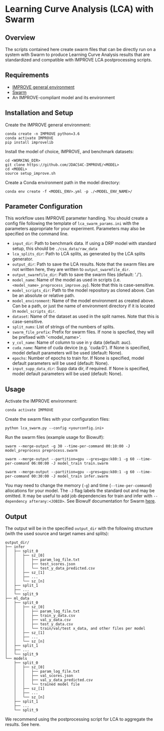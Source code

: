 # Learning Curve Analysis (LCA) with Swarm

## Overview 

The scripts contained here create swarm files that can be directly run on a system with Swarm to produce Learning Curve Analysis results that are standardized and compatible with IMPROVE LCA postprocessing scripts.

## Requirements

* [IMPROVE general environment](https://jdacs4c-improve.github.io/docs/content/INSTALLATION.html)
* [Swarm](https://hpc.nih.gov/apps/swarm.html)
* An IMPROVE-compliant model and its environment

## Installation and Setup

Create the IMPROVE general environment:

```
conda create -n IMPROVE python=3.6
conda activate IMPROVE
pip install improvelib
```

Install the model of choice, IMPROVE, and benchmark datasets:

```
cd <WORKING_DIR>
git clone https://github.com/JDACS4C-IMPROVE/<MODEL>
cd <MODEL>
source setup_improve.sh
```

Create a Conda environment path in the model directory:

```
conda env create -f <MODEL_ENV>.yml -p ./<MODEL_ENV_NAME>/
```


## Parameter Configuration

This workflow uses IMPROVE parameter handling. You should create a config file following the template of `lca_swarm_params.ini` with the parameters appropriate for your experiment. Parameters may also be specified on the command line.

* `input_dir`: Path to benchmark data. If using a DRP model with standard setup, this should be `./csa_data/raw_data`
* `lca_splits_dir`: Path to LCA splits, as generated by the LCA splits generator.
* `output_dir`: Path to save the LCA results. Note that the swarm files are not written here, they are written to `output_swarmfile_dir`.
* `output_swarmfile_dir`: Path to save the swarm files (default: './').
* `model_name`: Name of the model as used in scripts (i.e. `<model_name>_preprocess_improve.py`). Note that this is case-sensitive.
* `model_scripts_dir`: Path to the model repository as cloned above. Can be an absolute or relative path.
* `model_environment`: Name of the model environment as created above. Can be a path, or just the name of environment directory if it is located in `model_scripts_dir`.
* `dataset`: Name of the dataset as used in the split names. Note that this is case-sensitive.
* `split_nums`: List of strings of the numbers of splits.
* `swarm_file_prefix`: Prefix for swarm files. If none is specfied, they will be prefixed with '<model_name>_<dataset>_'.
* `y_col_name`: Name of column to use in y data (default: auc).
* `cuda_name`: Name of cuda device (e.g. 'cuda:0'). If None is specified, model default parameters will be used (default: None).
* `epochs`: Number of epochs to train for. If None is specified, model default parameters will be used (default: None).
* `input_supp_data_dir`: Supp data dir, if required. If None is specified, model default parameters will be used (default: None).


## Usage

Activate the IMPROVE environment:

```
conda activate IMPROVE
```

Create the swarm files with your configuration files:

```
python lca_swarm.py --config <yourconfig.ini>
```

Run the swarm files (example usage for Biowulf):

```
swarm --merge-output -g 30 --time-per-command 00:10:00 -J model_preprocess preprocess.swarm
```

```
swarm --merge-output --partition=gpu --gres=gpu:k80:1 -g 60 --time-per-command 06:00:00 -J model_train train.swarm
```

```
swarm --merge-output --partition=gpu --gres=gpu:k80:1 -g 60 --time-per-command 00:30:00 -J model_train infer.swarm
```

You may need to change the memory (`-g`) and time (`--time-per-command`) allocations for your model. The `-J` flag labels the standard out and may be omitted. It may be useful to add job dependencies for train and infer with `--dependency afterany:<JOBID>`. See Biowulf documentation for Swarm [here](https://hpc.nih.gov/apps/swarm.html).


## Output

The output will be in the specified `output_dir` with the following structure (with the used source and target names and splits):
```
output_dir/
├── infer
│   ├── split_0
│   │   ├── sz_[0]
│   │   │   ├── param_log_file.txt
│   │   │   ├── test_scores.json
│   │   │   └── test_y_data_predicted.csv
│   │   ├── sz_[1]
│   │   ├── ...
│   │   └── sz_[n]
│   ├── split_1
│   ├── ...
│   └── split_9
├── ml_data
│   ├── split_0
│   │   ├── sz_[0]
│   │   │   ├── param_log_file.txt
│   │   │   ├── train_y_data.csv
│   │   │   ├── val_y_data.csv
│   │   │   ├── test_y_data.csv
│   │   │   └── train/val/test x_data, and other files per model
│   │   ├── sz_[1]
│   │   ├── ...
│   │   └── sz_[n]
│   ├── split_1
│   ├── ...
│   └── split_9
└── models
    ├── split_0
    │   ├── sz_[0]
    │   │   ├── param_log_file.txt
    │   │   ├── val_scores.json
    │   │   ├── val_y_data_predicted.csv
    │   │   └── trained model file
    │   ├── sz_[1]
    │   ├── ...
    │   └── sz_[n]
    ├── split_1
    ├── ...
    └── split_9
 ```

 We recommend using the postprocessing script for LCA to aggregate the results. See here.












